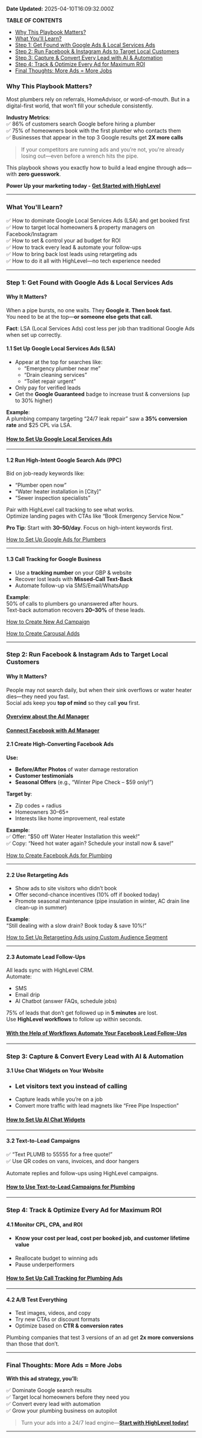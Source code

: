 **Date Updated:** 2025-04-10T16:09:32.000Z

**TABLE OF CONTENTS**

* [Why This Playbook Matters?](#Why-This-Playbook-Matters?)
* [What You'll Learn?](#What-You'll-Learn?)
* [Step 1: Get Found with Google Ads & Local Services Ads](#Step-1%3A-Get-Found-with-Google-Ads-&-Local-Services-Ads)
* [Step 2: Run Facebook & Instagram Ads to Target Local Customers](#Step-2%3A-Run-Facebook-&-Instagram-Ads-to-Target-Local-Customers)
* [Step 3: Capture & Convert Every Lead with AI & Automation](#Step-3%3A-Capture-&-Convert-Every-Lead-with-AI-&-Automation)
* [Step 4: Track & Optimize Every Ad for Maximum ROI](#Step-4%3A-Track-&-Optimize-Every-Ad-for-Maximum-ROI)
* [Final Thoughts: More Ads = More Jobs](#Final-Thoughts%3A-More-Ads-=-More-Jobs)
  
  
### **Why This Playbook Matters?**

Most plumbers rely on referrals, HomeAdvisor, or word-of-mouth. But in a digital-first world, that won’t fill your schedule consistently.

  
**Industry Metrics**:  
✅ 86% of customers search Google before hiring a plumber  
✅ 75% of homeowners book with the first plumber who contacts them  
✅ Businesses that appear in the top 3 Google results get **2X more calls**

> If your competitors are running ads and you’re not, you're already losing out—even before a wrench hits the pipe.

This playbook shows you exactly how to build a lead engine through ads—with **zero guesswork**.

  
**Power Up your marketing today - [Get Started with HighLevel](https://www.gohighlevel.com/988775b9?utm%5Fsource=SEO&utm%5Fmedium=Organic&utm%5Fcampaign=Home+Services&utm%5Fterm=Plumbing&utm%5Fcontent=Playbook)**

---

### **What You'll Learn?**

✅ How to dominate Google Local Services Ads (LSA) and get booked first  
✅ How to target local homeowners & property managers on Facebook/Instagram  
✅ How to set & control your ad budget for ROI  
✅ How to track every lead & automate your follow-ups  
✅ How to bring back lost leads using retargeting ads  
✅ How to do it all with HighLevel—no tech experience needed

---

### **Step 1: Get Found with Google Ads & Local Services Ads**

#### **Why It Matters?**

When a pipe bursts, no one waits. They **Google it. Then book fast.**  
You need to be at the top—**or someone else gets that call.**

  
**Fact**: LSA (Local Services Ads) cost less per job than traditional Google Ads when set up correctly.

  
#### **1.1 Set Up Google Local Services Ads (LSA)**

* Appear at the top for searches like:  
   * “Emergency plumber near me”  
   * “Drain cleaning services”  
   * “Toilet repair urgent”
* Only pay for verified leads
* Get the **Google Guaranteed** badge to increase trust & conversions (up to 30% higher)
  
  
**Example**:  
A plumbing company targeting “24/7 leak repair” saw a **35% conversion rate** and $25 CPL via LSA.

#### [How to Set Up Google Local Services Ads](https://support.google.com/localservices/answer/6224841?hl=en&co=GENIE.CountryCode%3DUS)

---

#### **1.2 Run High-Intent Google Search Ads (PPC)**

Bid on job-ready keywords like:

* “Plumber open now”
* “Water heater installation in \[City\]”
* “Sewer inspection specialists”

Pair with HighLevel call tracking to see what works.  
Optimize landing pages with CTAs like “Book Emergency Service Now.”

  
**Pro Tip**: Start with **$30–$50/day**. Focus on high-intent keywords first.

[How to Set Up Google Ads for Plumbers](https://help.gohighlevel.com/support/solutions/articles/48001220947-how-to-set-up-google-ad-conversion-actions)[](https://help.gohighlevel.com/support/solutions/articles/48001220947-how-to-set-up-google-ad-conversion-actions)_[](https://help.gohighlevel.com/support/solutions/articles/48001220947-how-to-set-up-google-ad-conversion-actions)_

---

#### **1.3 Call Tracking for Google Business**

* Use a **tracking number** on your GBP & website
* Recover lost leads with **Missed-Call Text-Back**
* Automate follow-up via SMS/Email/WhatsApp

**Example**:  
50% of calls to plumbers go unanswered after hours.  
Text-back automation recovers **20–30%** of these leads.

[How to Create New Ad Campaign](https://help.gohighlevel.com/support/solutions/articles/155000002435-create-new-ad-campaign-in-ad-manager)

[How to Create Carousal Adds](https://help.gohighlevel.com/support/solutions/articles/155000003660-carousel-ads-in-ad-manager)

---

### **Step 2: Run Facebook & Instagram Ads to Target Local Customers**

#### **Why It Matters?**

People may not search daily, but when their sink overflows or water heater dies—they need you fast.  
Social ads keep you **top of mind** so they call **you** first.

#### [Overview about the Ad Manager](https://help.gohighlevel.com/support/solutions/articles/155000002433-overview-of-ad-manager)

#### [Connect Facebook with Ad Manager](https://help.gohighlevel.com/support/solutions/articles/155000003044-connect-facebook-with-ad-manager)

  
#### **2.1 Create High-Converting Facebook Ads**

**Use:**

* **Before/After Photos** of water damage restoration
* **Customer testimonials**
* **Seasonal Offers** (e.g., “Winter Pipe Check – $59 only!”)

**Target by**:

* Zip codes + radius
* Homeowners 30–65+
* Interests like home improvement, real estate

**Example**:  
✅ Offer: “$50 off Water Heater Installation this week!”  
✅ Copy: “Need hot water again? Schedule your install now & save!”

[How to Create Facebook Ads for Plumbing](https://help.gohighlevel.com/support/solutions/articles/155000002439-how-to-create-a-facebook-form-in-ad-manager)

---

#### **2.2 Use Retargeting Ads**

* Show ads to site visitors who didn’t book
* Offer second-chance incentives (10% off if booked today)
* Promote seasonal maintenance (pipe insulation in winter, AC drain line clean-up in summer)

**Example**:  
“Still dealing with a slow drain? Book today & save 10%!”

[How to Set Up Retargeting Ads using Custom Audience Segment](https://help.gohighlevel.com/support/solutions/articles/155000003236-create-custom-audiences-in-ad-manager)

---

#### **2.3 Automate Lead Follow-Ups**

All leads sync with HighLevel CRM.  
Automate:

* SMS
* Email drip
* AI Chatbot (answer FAQs, schedule jobs)

75% of leads that don’t get followed up in **5 minutes** are lost.  
Use **HighLevel workflows** to follow up within seconds.

#### [With the Help of Workflows Automate Your Facebook Lead Follow-Ups](https://help.gohighlevel.com/support/solutions/articles/155000003095-workflow-trigger-facebook-lead-form-submitted)

  
---

### **Step 3: Capture & Convert Every Lead with AI & Automation**

  
#### **3.1 Use Chat Widgets on Your Website**

* ### Let visitors text you instead of calling
* Capture leads while you’re on a job
* Convert more traffic with lead magnets like “Free Pipe Inspection”

#### [How to Set Up AI Chat Widgets](https://help.gohighlevel.com/support/solutions/articles/155000004102-getting-started-with-chat-widget)

  
---

#### **3.2 Text-to-Lead Campaigns**

  
✅ “Text PLUMB to 55555 for a free quote!”  
✅ Use QR codes on vans, invoices, and door hangers

  
Automate replies and follow-ups using HighLevel campaigns.

#### [How to Use Text-to-Lead Campaigns for Plumbing](https://blog.gohighlevel.com/setting-up-high-performing-sms-campaigns-with-highlevel-your-ultimate-guide/)

  
---

### **Step 4: Track & Optimize Every Ad for Maximum ROI**

#### **4.1 Monitor CPL, CPA, and ROI**

* #### Know your **cost per lead**, **cost per booked job**, and **customer lifetime value**
* Reallocate budget to winning ads
* Pause underperformers

#### [How to Set Up Call Tracking for Plumbing Ads](https://help.gohighlevel.com/support/solutions/articles/48000981393-how-to-set-up-call-tracking-number-pool-)

---

#### **4.2 A/B Test Everything**

* Test images, videos, and copy
* Try new CTAs or discount formats
* Optimize based on **CTR & conversion rates**

Plumbing companies that test 3 versions of an ad get **2x more conversions** than those that don’t.

---

### **Final Thoughts: More Ads = More Jobs**

**With this ad strategy, you’ll:**

✅ Dominate Google search results  
✅ Target local homeowners before they need you  
✅ Convert every lead with automation  
✅ Grow your plumbing business on autopilot

> Turn your ads into a 24/7 lead engine—**[Start with HighLevel today!](https://www.gohighlevel.com/988775b9?utm%5Fsource=SEO&utm%5Fmedium=Organic&utm%5Fcampaign=Home+Services&utm%5Fterm=Plumbing&utm%5Fcontent=Playbook)**

---